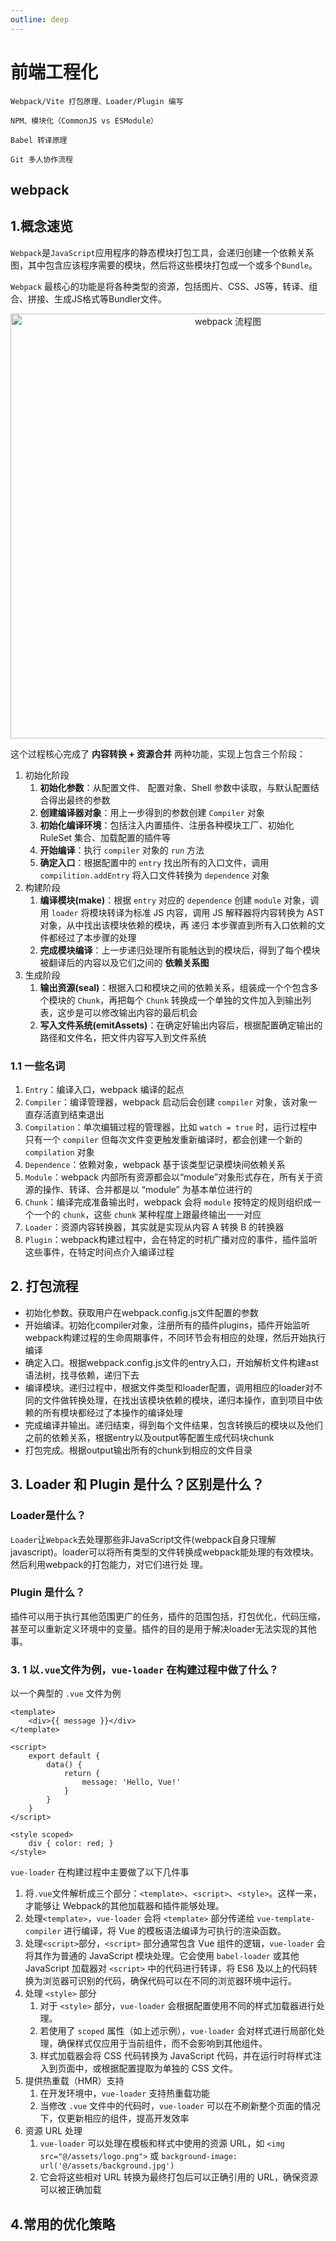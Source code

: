 ```yaml
---
outline: deep
---
```


# 前端工程化

```
Webpack/Vite 打包原理、Loader/Plugin 编写

NPM、模块化（CommonJS vs ESModule）

Babel 转译原理

Git 多人协作流程
```

## webpack

## 1.概念速览

`Webpack`是`JavaScript`应用程序的静态模块打包工具，会递归创建一个依赖关系图，其中包含应该程序需要的模块，然后将这些模块打包成一个或多个`Bundle`。

`Webpack` 最核心的功能是将各种类型的资源，包括图片、CSS、JS等，转译、组合、拼接、生成JS格式等Bundler文件。

<div  align="center">
    <img src="/public/2506181.png" width="680" alt="webpack 流程图" align="center" />
</div>

这个过程核心完成了 **内容转换 + 资源合并** 两种功能，实现上包含三个阶段：
1. 初始化阶段
	1. **初始化参数**：从配置文件、 配置对象、Shell 参数中读取，与默认配置结合得出最终的参数
	2. **创建编译器对象**：用上一步得到的参数创建 `Compiler` 对象
	3. **初始化编译环境**：包括注入内置插件、注册各种模块工厂、初始化 RuleSet 集合、加载配置的插件等
	4. **开始编译**：执行 `compiler` 对象的 `run` 方法
	5. **确定入口**：根据配置中的 `entry` 找出所有的入口文件，调用 `compilition.addEntry` 将入口文件转换为 `dependence` 对象
2. 构建阶段
	1. **编译模块(make)**：根据 `entry` 对应的 `dependence` 创建 `module` 对象，调用 `loader` 将模块转译为标准 JS 内容，调用 JS 解释器将内容转换为 AST 对象，从中找出该模块依赖的模块，再 递归 本步骤直到所有入口依赖的文件都经过了本步骤的处理
	2. **完成模块编译**：上一步递归处理所有能触达到的模块后，得到了每个模块被翻译后的内容以及它们之间的 **依赖关系图**
3. 生成阶段
	1. **输出资源(seal)**：根据入口和模块之间的依赖关系，组装成一个个包含多个模块的 `Chunk`，再把每个 `Chunk` 转换成一个单独的文件加入到输出列表，这步是可以修改输出内容的最后机会
	2. **写入文件系统(emitAssets)**：在确定好输出内容后，根据配置确定输出的路径和文件名，把文件内容写入到文件系统

### 1.1 一些名词

1. `Entry`：编译入口，webpack 编译的起点
2. `Compiler`：编译管理器，webpack 启动后会创建 `compiler` 对象，该对象一直存活直到结束退出
3. `Compilation`：单次编辑过程的管理器，比如 `watch = true` 时，运行过程中只有一个 `compiler` 但每次文件变更触发重新编译时，都会创建一个新的 `compilation` 对象
4. `Dependence`：依赖对象，webpack 基于该类型记录模块间依赖关系
5. `Module`：webpack 内部所有资源都会以“module”对象形式存在，所有关于资源的操作、转译、合并都是以 “module” 为基本单位进行的
6. `Chunk`：编译完成准备输出时，webpack 会将 `module` 按特定的规则组织成一个一个的 `chunk`，这些 `chunk` 某种程度上跟最终输出一一对应
7. `Loader`：资源内容转换器，其实就是实现从内容 A 转换 B 的转换器
8. `Plugin`：webpack构建过程中，会在特定的时机广播对应的事件，插件监听这些事件，在特定时间点介入编译过程

## 2. 打包流程

- 初始化参数。获取用户在webpack.config.js文件配置的参数
- 开始编译。初始化compiler对象，注册所有的插件plugins，插件开始监听webpack构建过程的生命周期事件，不同环节会有相应的处理，然后开始执行编译
- 确定入口。根据webpack.config.js文件的entry入口，开始解析文件构建ast语法树，找寻依赖，递归下去
- 编译模块。递归过程中，根据文件类型和loader配置，调用相应的loader对不同的文件做转换处理，在找出该模块依赖的模块，递归本操作，直到项目中依赖的所有模块都经过了本操作的编译处理
- 完成编译并输出。递归结束，得到每个文件结果，包含转换后的模块以及他们之前的依赖关系，根据entry以及output等配置生成代码块chunk
- 打包完成。根据output输出所有的chunk到相应的文件目录

## 3. Loader 和 Plugin 是什么？区别是什么？

### Loader是什么？

`Loader`让`Webpack`去处理那些非JavaScript文件(webpack自身只理解javascript)。loader可以将所有类型的文件转换成webpack能处理的有效模块。然后利用webpack的打包能力，对它们进行处
理。

### Plugin 是什么？

插件可以用于执行其他范围更广的任务，插件的范围包括，打包优化，代码压缩，甚至可以重新定义环境中的变量。插件的目的是用于解决loader无法实现的其他事。

### 3. 1 以`.vue`文件为例，`vue-loader` 在构建过程中做了什么？

以一个典型的 `.vue` 文件为例

```vue
<template>
	<div>{{ message }}</div>
</template>

<script>
	export default {
		data() {
			return {
				message: 'Hello, Vue!'
			}
		}
	}
</script>

<style scoped>
	div { color: red; }
</style>
```

`vue-loader` 在构建过程中主要做了以下几件事
1. 将`.vue`文件解析成三个部分：`<template>`、`<script>`、`<style>`。这样一来，才能够让 Webpack的其他加载器和插件能够处理。
2. 处理`<template>`，`vue-loader` 会将 `<template>` 部分传递给 `vue-template-compiler` 进行编译，将 Vue 的模板语法编译为可执行的渲染函数。
3. 处理`<script>`部分，`<script>` 部分通常包含 Vue 组件的逻辑，`vue-loader` 会将其作为普通的 JavaScript 模块处理。它会使用 `babel-loader` 或其他 JavaScript 加载器对 `<script>` 中的代码进行转译，将 ES6 及以上的代码转换为浏览器可识别的代码，确保代码可以在不同的浏览器环境中运行。
4. 处理 `<style>` 部分
	1. 对于 `<style>` 部分，`vue-loader` 会根据配置使用不同的样式加载器进行处理。
	2. 若使用了 `scoped` 属性（如上述示例），`vue-loader` 会对样式进行局部化处理，确保样式仅应用于当前组件，而不会影响到其他组件。
	3. 样式加载器会将 CSS 代码转换为 JavaScript 代码，并在运行时将样式注入到页面中，或根据配置提取为单独的 CSS 文件。
5. 提供热重载（HMR）支持
	1. 在开发环境中，`vue-loader` 支持热重载功能
	2. 当修改 `.vue` 文件中的代码时，`vue-loader` 可以在不刷新整个页面的情况下，仅更新相应的组件，提高开发效率
6. 资源 URL 处理
	1. `vue-loader` 可以处理在模板和样式中使用的资源 URL，如 `<img src="@/assets/logo.png">` 或 `background-image: url('@/assets/background.jpg')`
	2. 它会将这些相对 URL 转换为最终打包后可以正确引用的 URL，确保资源可以被正确加载

## 4.常用的优化策略